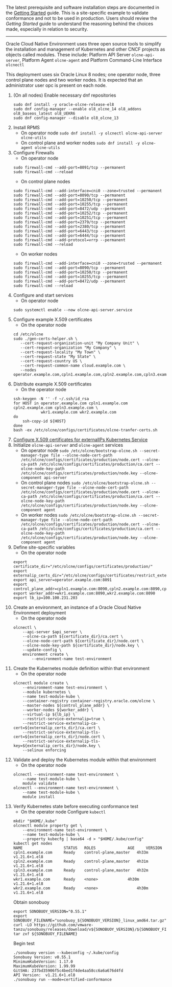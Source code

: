 The latest prerequisite and software installation steps are documented in the [Getting Started](https://docs.oracle.com/en/operating-systems/olcne/start/) guide. 
This is a site-specific example to validate conformance and not to be used in production. Users should review the _Getting Started_ guide to understand the reasoning behind the choices made, especially in relation to security. 
***
Oracle Cloud Native Environment uses three open source tools to simplify the installation and management of Kubernetes and other CNCF projects as objects called modules.
These include: Platform API Server `olcne-api-server`, Platform Agent `olcne-agent` and Platform Command-Line Interface `olcnectl`

This deployment uses six Oracle Linux 8 nodes; one operator node, three control plane nodes and two worker nodes.
It is expected that an administrator user opc is present on each node.
1. (On all nodes) Enable necessary dnf repositories
	~~~
	sudo dnf install -y oracle-olcne-release-el8
	sudo dnf config-manager --enable ol8_olcne_14 ol8_addons ol8_baseos_latest ol8_UEKR6
	sudo dnf config-manager --disable ol8_olcne_13
	~~~
2. Install RPMS
	- On operator node
		`sudo dnf install -y olcnectl olcne-api-server olcne-utils`
	- On control plane and worker nodes
		`sudo dnf install -y olcne-agent olcne-utils`
3. Configure Firewalls
	- On operator node
	~~~
	sudo firewall-cmd --add-port=8091/tcp --permanent
	sudo firewall-cmd --reload
	~~~
	- On control plane nodes
	~~~
	sudo firewall-cmd --add-interface=cni0 --zone=trusted --permanent 
	sudo firewall-cmd --add-port=8090/tcp --permanent
	sudo firewall-cmd --add-port=10250/tcp --permanent
	sudo firewall-cmd --add-port=10255/tcp --permanent
	sudo firewall-cmd --add-port=8472/udp --permanent
	sudo firewall-cmd --add-port=10252/tcp --permanent
	sudo firewall-cmd --add-port=10251/tcp --permanent
	sudo firewall-cmd --add-port=2379/tcp --permanent
	sudo firewall-cmd --add-port=2380/tcp --permanent
	sudo firewall-cmd --add-port=6443/tcp --permanent
	sudo firewall-cmd --add-port=6444/tcp --permanent
	sudo firewall-cmd --add-protocol=vrrp --permanent
	sudo firewall-cmd --reload
	~~~
	- On worker nodes
	~~~
	sudo firewall-cmd --add-interface=cni0 --zone=trusted --permanent 
	sudo firewall-cmd --add-port=8090/tcp --permanent
	sudo firewall-cmd --add-port=10250/tcp --permanent
	sudo firewall-cmd --add-port=10255/tcp --permanent
	sudo firewall-cmd --add-port=8472/udp --permanent
	sudo firewall-cmd --reload
	~~~
4. Configure and start services
	- On operator node
	~~~
	sudo systemctl enable --now olcne-api-server.service
	~~~
5. Configure example X.509 certificates
	- On the operator node
	~~~
	cd /etc/olcne
	sudo ./gen-certs-helper.sh \
	   --cert-request-organization-unit "My Company Unit" \
	   --cert-request-organization "My Company" \
	   --cert-request-locality "My Town" \
	   --cert-request-state "My State" \
	   --cert-request-country US \
	   --cert-request-common-name cloud.example.com \
	   --nodes operator.example.com,cpln1.example.com,cpln2.example.com,cpln3.example.com,wkr1.example.com,wkr2.example.com
	~~~
6. Distribute example X.509 certificates
	- On the operator node
	~~~
	ssh-keygen -N '' -f ~/.ssh/id_rsa
	for HOST in operator.example.com cpln1.example.com cpln2.example.com cpln3.example.com \
	            wkr1.example.com wkr2.example.com
	do
        ssh-copy-id ${HOST}
	done
	bash -ex /etc/olcne/configs/certificates/olcne-tranfer-certs.sh
	~~~
7. [Configure X.509 certificates for externalIPs Kubernetes Service](https://docs.oracle.com/en/operating-systems/olcne/start/install.html#certs-setup-ext-ips) 
8. Initialize `olcne-api-server` and `olcne-agent` services
	- On operator node
		`sudo /etc/olcne/bootstrap-olcne.sh --secret-manager-type file --olcne-node-cert-path /etc/olcne/configs/certificates/production/node.cert --olcne-ca-path /etc/olcne/configs/certificates/production/ca.cert --olcne-node-key-path /etc/olcne/configs/certificates/production/node.key --olcne-component api-server`
	- On control plane nodes
		`sudo /etc/olcne/bootstrap-olcne.sh --secret-manager-type file --olcne-node-cert-path /etc/olcne/configs/certificates/production/node.cert --olcne-ca-path /etc/olcne/configs/certificates/production/ca.cert --olcne-node-key-path /etc/olcne/configs/certificates/production/node.key --olcne-component agent`
	- On worker nodes
		`sudo /etc/olcne/bootstrap-olcne.sh --secret-manager-type file --olcne-node-cert-path /etc/olcne/configs/certificates/production/node.cert --olcne-ca-path /etc/olcne/configs/certificates/production/ca.cert --olcne-node-key-path /etc/olcne/configs/certificates/production/node.key --olcne-component agent`
9. Define site-specific variables
	- On the operator node
	~~~
	export certificate_dir="/etc/olcne/configs/certificates/production/"
	export externalip_certs_dir="/etc/olcne/configs/certificates/restrict_external_ip/production/"
	export api_server=operator.example.com:8091
	export control_plane_addr=cpln1.example.com:8090,cpln2.example.com:8090,cpln3.example.com:8090
	export worker_addr=wkr1.example.com:8090,wkr2.example.com:8090
	export lb_ip=100.100.231.203
	~~~
10. Create an environment, an instance of a Oracle Cloud Native Environment deployment
	- On the operator node
	~~~
	olcnectl \
	    --api-server $api_server \
	    --olcne-ca-path ${certificate_dir}/ca.cert \
	    --olcne-node-cert-path ${certificate_dir}/node.cert \
	    --olcne-node-key-path ${certificate_dir}/node.key \
	    --update-config \
	    environment create \
	        --environment-name test-environment
	~~~
11. Create the Kubernetes module definition within that environment
	- On the operator node
	~~~
	olcnectl module create \
	    --environment-name test-environment \
	    --module kubernetes \
	    --name test-module-kube \
	    --container-registry container-registry.oracle.com/olcne \
	    --master-nodes ${control_plane_addr} \
	    --worker-nodes ${worker_addr} \
	    --virtual-ip ${lb_ip} \
	    --restrict-service-externalip=true \
	    --restrict-service-externalip-ca-cert=${externalip_certs_dir}/ca.cert \
	    --restrict-service-externalip-tls-cert=${externalip_certs_dir}/node.cert \
	    --restrict-service-externalip-tls-key=${externalip_certs_dir}/node.key \
		--selinux enforcing
	~~~
12. Validate and deploy the Kubernetes module within that environment
	- On the operator node
	~~~
	olcnectl --environment-name test-environment \
	    --name test-module-kube \
	    module validate
	olcnectl --environment-name test-environment \
	    --name test-module-kube \
	    module install
	~~~
13. Verify Kubernetes state before executing conformance test
	- On the operator node
	Configure `kubectl`
	~~~
	mkdir "$HOME/.kube"
	olcnectl module property get \
        --environment-name test-environment \
        --name test-module-kube \
        --property kubecfg | base64 -d > "$HOME/.kube/config"
	kubectl get nodes
	NAME                  STATUS   ROLES    	      AGE     VERSION
	cpln1.example.com     Ready    control-plane,master   4h33m   v1.21.6+1.el8
	cpln2.example.com     Ready    control-plane,master   4h31m   v1.21.6+1.el8
	cpln3.example.com     Ready    control-plane,master   4h32m   v1.21.6+1.el8
	wkr1.example.com      Ready    <none>   	      4h30m   v1.21.6+1.el8
	wkr2.example.com      Ready    <none>                 4h30m   v1.21.6+1.el8
	~~~
	Obtain sonobuoy
	~~~
	export SONOBUOY_VERSION="0.55.1"
	export SONOBUOY_FILENAME="sonobuoy_${SONOBUOY_VERSION}_linux_amd64.tar.gz"
	curl -LO https://github.com/vmware-tanzu/sonobuoy/releases/download/v${SONOBUOY_VERSION}/${SONOBUOY_FILENAME}
	tar zxf ${SONOBUOY_FILENAME}
	~~~
	Begin test
	~~~
	./sonobuoy version --kubeconfig ~/.kube/config
	Sonobuoy Version: v0.55.1
	MinimumKubeVersion: 1.17.0
	MaximumKubeVersion: 1.99.99
	GitSHA: 237bd35906f5c4bed1f4de4aa58cc6a6a676d4fd
	API Version:  v1.21.6+1.el8
	./sonobuoy run --mode=certified-conformance
	~~~
